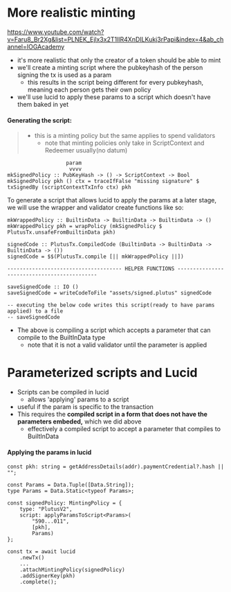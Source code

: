 # More realistic minting
https://www.youtube.com/watch?v=Faru8_Br2Xg&list=PLNEK_Ejlx3x2T1lIR4XnDILKukj3rPapi&index=4&ab_channel=IOGAcademy

- it's more realistic that only the creator of a token should be able to mint
- we'll create a minting script where the pubkeyhash of the person signing the tx is used as a param
    - this results in the script being different for every pubkeyhash, meaning each person gets their own policy
- we'll use lucid to apply these params to a script which doesn't have them baked in yet

#### Generating the script: 
>- this is a minting policy but the same applies to spend validators
 >   - note that minting policies only take in ScriptContext and Redeemer usually(no datum)
```
                   param
                    vvvv
mkSignedPolicy :: PubKeyHash -> () -> ScriptContext -> Bool
mkSignedPolicy pkh () ctx = traceIfFalse "missing signature" $ txSignedBy (scriptContextTxInfo ctx) pkh
```

To generate a script that allows lucid to apply the params at a later stage, we will use the wrapper and validator create functions like so:  
```
mkWrappedPolicy :: BuiltinData -> BuiltinData -> BuiltinData -> ()
mkWrappedPolicy pkh = wrapPolicy (mkSignedPolicy $ PlutusTx.unsafeFromBuiltinData pkh)

signedCode :: PlutusTx.CompiledCode (BuiltinData -> BuiltinData -> BuiltinData -> ())
signedCode = $$(PlutusTx.compile [|| mkWrappedPolicy ||])

------------------------------------- HELPER FUNCTIONS --------------------------------------------

saveSignedCode :: IO ()
saveSignedCode = writeCodeToFile "assets/signed.plutus" signedCode

-- executing the below code writes this script(ready to have params applied) to a file
-- saveSignedCode
```

- The above is compiling a script which accepts a parameter that can compile to the BuiltInData type
    - note that it is not a valid validator until the parameter is applied


# Parameterized scripts and Lucid

- Scripts can be compiled in lucid
    - allows 'applying' params to a script
- useful if the param is specific to the transaction
- This requires the <b>compiled script in a form that does not have the parameters embeded,</b> which we did above
    - effectively a compiled script to accept a parameter that compiles to BuiltInData

#### Applying the params in lucid
```
const pkh: string = getAddressDetails(addr).paymentCredential?.hash || "";

const Params = Data.Tuple([Data.String]);
type Params = Data.Static<typeof Params>;

const signedPolicy: MintingPolicy = {
    type: "PlutusV2",
    script: applyParamsToScript<Params>(
        "590...011",
        [pkh],
        Params)
};

const tx = await lucid
    .newTx()
    ...
    .attachMintingPolicy(signedPolicy)
    .addSignerKey(pkh)
    .complete();
```


